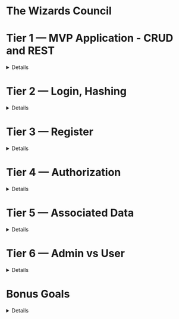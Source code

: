 # The Wizards Council

# Tier 1 — MVP Application - CRUD and REST 
<details>
--
  * As a User, I want to read entries from the database  

  * As a User, I want to add entries to the database 

  * As a User, I want to delete entries from the database 

  * As a User, I want to edit entries in the database 

  * As a User, I expect to do all of the above by accessing RESTful routes 

  * As a User, I want to log in to a deployed app. Reference the Deployment section for instructions. 
--
</details>

  
# Tier 2 — Login, Hashing
<details>
  
  * As a User, I want to be able to log in to my API
  
  * As a User, I want any passwords saved to be hashed and salted before saved to the database (note: If you use OAuth, you might not even store passwords at all!)
</details> 

#  Tier 3 — Register
 <details>
  
  * As a potential User, I want to be able to sign up for the API
  
  * As a signed-up User, I want to be granted authorization to access the API
</details> 

# Tier 4 — Authorization
<details>
 * As a User, I want my API protected from unauthorized Users
 
 * As an unauthorized User, I want a helpful message telling me I do not have access to the API
 
 * (optional, but recommended): As a user, I want to receive a helpful error message anytime there is a problem with the request (i.e. error handling middleware)
  
 * As a User, I expect not to be able to create new entities without first logging in / authenticating in some way (token/session)
 
 * As a User, I want my data to only be accessible by myself
 
 * As a User, I want my data to only be editable/deletable by myself
</details>

# Tier 5 — Associated Data
<details>

 * In addition to the Tier 1 MVP criteria…
 
 * As a User, I want to be able to read a single entry
 
 *As a User requesting a single entry, I want to see the associated user info and other associated data. For example, if your API is a concert, instead If just the concert, I want to see who created the concert entry, as well as the associated location data, artist info, and attendees coming to the event.
</details>

# Tier 6 — Admin vs User
  <details>
 * As an Admin, I want to have a special super-user account type that allows access to content Users don’t have access to * 
 
 * As a basic User, when requesting a list of all entries, I expect to only see my own entries (not entries of other users) *
 
 * As an Admin, when requesting a list of all entries, I expect to be able to see all entries, regardless of user/owner
 
 * As an Admin, I want to be able to edit other users’ information via the API
 
 * As an Admin, I want to be able to delete or edit any entity, regardless of user/owner
  </details>

# Bonus Goals
<details>
 --
* Bonus Goal 1: Front End Login
   *** As a User, I want to be able to use a client-side form to Log in/out of my application.
   *** As a User, I want to be able to sign up using a client-side form. This could be via a traditional web form, or more preferably, with a React app.
 --
* Bonus Goal 2: Seed
As a Developer cloning the repo for the first time, I want to be able to run a seed command and have the database populated with data.
As a Developer, I want multiple users to be seeded to the database
* Bonus Goal 3: Testing
As a Developer, I want to be able to run a test commend (such as npm test or the command specific to your technology/project) and have all my tests run.
As a Developer, I want to know if my new code has broken anything (passing tests means it theoretically didn’t)
* Bonus Goal 4: Continuous Integration
As a Developer, I want the tests to run each time I open a PR to the main branch. 
As a Developer, I want failing tests to block a merge to main
Note: GitHub Actions or TravisCI are each great options for this.
* Bonus Goal 5: Pagination
As a Developer, I want to see many (Hundreds? Thousands?) entries seeded to use in testing. (Use an external package like faker to generate the data)
As a User requesting all entries, I want to receive paginated data (10 results instead of 5K)
As a User requesting all entries, I want to be able to request the next “page” or set of data
As a User requesting all entries, I want to be able to edit the page size (10 results at a time vs 50 or other amount)
* Bonus Goal 6: External API Automation
You could integrate external API for cool and fun functionality.  Feel free to let your imagination soar!  But here are a couple examples:
Intermediate - As a User signing up, I want to receive an email confirmation upon registration.  Use something like SendGrid - (100 free emails per day)
Advanced - As an Admin, I want to receive a daily email report with data about my entities (inventory value, daily throughput, etc).  I expect the report to come in at the same time every day.  You could achieve this by creating an interval-based Cron Job, running on a serverless host like Google Cloud or AWS Lambda.
* Bonus Goal 7: Front End Application
Heads-up, this is a big one!
Beyond just login…
As a User, I want to access, create, edit, and delete my data all from a front-end GUI application.
As a returning user, I want to be automatically logged in, instead of having to enter my credentials each time I revisit the application.
As a User, I want my app to be visually stunning
</details>
